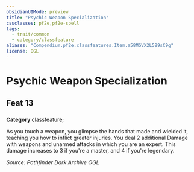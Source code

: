 ```yaml
---
obsidianUIMode: preview
title: "Psychic Weapon Specialization"
cssclasses: pf2e,pf2e-spell
tags:
  - trait/common
  - category/classfeature
aliases: "Compendium.pf2e.classfeatures.Item.a58MGVX2L589sC9g"
license: OGL
---
```

# Psychic Weapon Specialization
## Feat 13
### 

**Category** classfeature; 




As you touch a weapon, you glimpse the hands that made and wielded it, teaching you how to inflict greater injuries. You deal 2 additional Damage with weapons and unarmed attacks in which you are an expert. This damage increases to 3 if you're a master, and 4 if you're legendary.

*Source: Pathfinder Dark Archive*
*OGL*